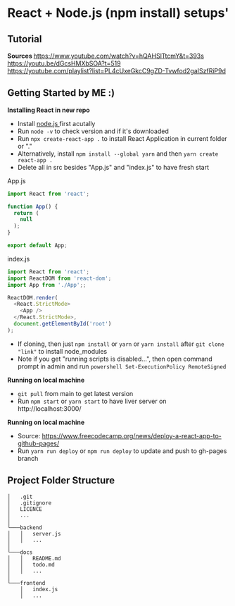 # React + Node.js (npm install) setups'  

## Tutorial
<b> Sources </b>
https://www.youtube.com/watch?v=hQAHSlTtcmY&t=393s  
https://youtu.be/dGcsHMXbSOA?t=519  
https://youtube.com/playlist?list=PL4cUxeGkcC9gZD-Tvwfod2gaISzfRiP9d  

## Getting Started by ME :)
<b> Installing React in new repo </b>  
- Install <a href="https://nodejs.org/en/"> node.js </a> first acutally
- Run `node -v` to check version and if it's downloaded
- Run `npx create-react-app .` to install React Application in current folder or "."
- Alternatively, install `npm install --global yarn` and then `yarn create react-app .`
- Delete all in src besides "App.js" and "index.js" to have fresh start

App.js

```javascript
import React from 'react'; 

function App() {
  return (
    null
  );
}

export default App;
```
index.js
```javascript
import React from 'react';
import ReactDOM from 'react-dom';
import App from './App';;

ReactDOM.render(
  <React.StrictMode>
    <App />
  </React.StrictMode>,
  document.getElementById('root')
);
```

- If cloning, then just `npm install` or `yarn` or `yarn install` after `git clone "link"` to install node_modules
- Note if you get "running scripts is disabled...", then open command prompt in admin and run `powershell Set-ExecutionPolicy RemoteSigned`

<b> Running on local machine </b>  
- `git pull` from main to get latest version
- Run `npm start` or `yarn start` to have liver server on http://localhost:3000/

<b> Running on local machine </b>  
- Source: https://www.freecodecamp.org/news/deploy-a-react-app-to-github-pages/
- Run `yarn run deploy` or `npm run deploy` to update and push to gh-pages branch

## Project Folder Structure
```project
│   .git
│   .gitignore
│   LICENCE
│   ...
│
└───backend
│   │   server.js
│   │   ...
│
└───docs
│   │   README.md
│   │   todo.md
│   │   ...
│
└───frontend
    │   index.js
    │   ...
```